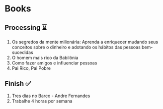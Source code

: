 # Books

## Processing ⌛

1. Os segredos da mente milionária: Aprenda a enriquecer mudando seus conceitos sobre o dinheiro e adotando os hábitos das pessoas bem-sucedidas
2. O homem mais rico da Babilônia
3. Como fazer amigos e influenciar pessoas
5. Pai Rico, Pai Pobre

## Finish ✅

1. Tres dias no Barco - Andre Fernandes
2. Trabalhe 4 horas por semana